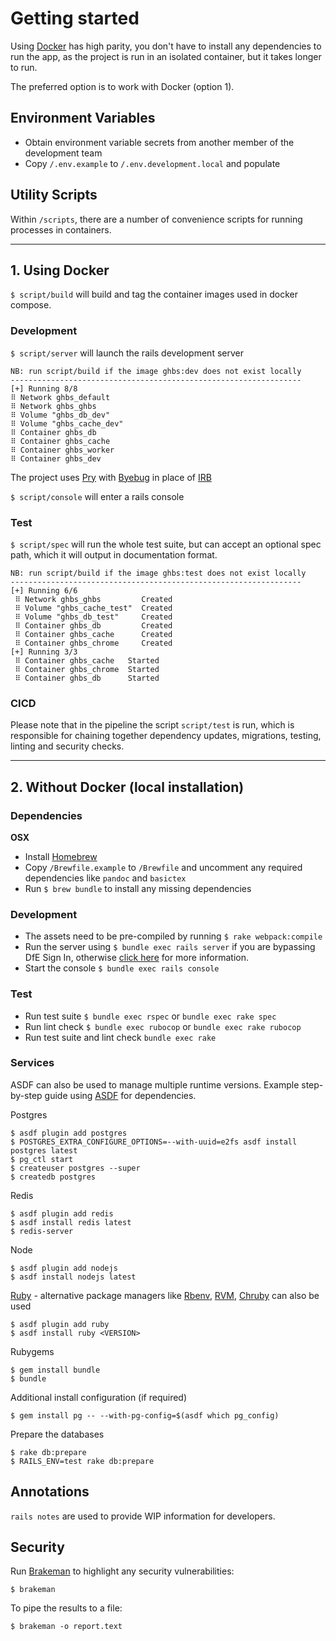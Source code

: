 # Getting started

Using [Docker](https://docs.docker.com/docker-for-mac/install) has high parity,
you don't have to install any dependencies to run the app, as the project is run
in an isolated container, but it takes longer to run.

The preferred option is to work with Docker (option 1).

## Environment Variables

- Obtain environment variable secrets from another member of the development team
- Copy `/.env.example` to `/.env.development.local` and populate

## Utility Scripts

Within `/scripts`, there are a number of convenience scripts for running processes in containers.

---

## 1. Using Docker

`$ script/build` will build and tag the container images used in docker compose.

### Development

`$ script/server` will launch the rails development server

    NB: run script/build if the image ghbs:dev does not exist locally
    -----------------------------------------------------------------
    [+] Running 8/8
    ⠿ Network ghbs_default
    ⠿ Network ghbs_ghbs
    ⠿ Volume "ghbs_db_dev"
    ⠿ Volume "ghbs_cache_dev"
    ⠿ Container ghbs_db
    ⠿ Container ghbs_cache
    ⠿ Container ghbs_worker
    ⠿ Container ghbs_dev

The project uses [Pry](https://github.com/pry/pry) with [Byebug](https://github.com/deivid-rodriguez/byebug)
in place of [IRB](https://guides.rubyonrails.org/command_line.html#bin-rails-console)

`$ script/console` will enter a rails console

### Test

`$ script/spec` will run the whole test suite, but can accept an optional spec path, which it will output in documentation format.

    NB: run script/build if the image ghbs:test does not exist locally
    -----------------------------------------------------------------
    [+] Running 6/6
     ⠿ Network ghbs_ghbs         Created
     ⠿ Volume "ghbs_cache_test"  Created
     ⠿ Volume "ghbs_db_test"     Created
     ⠿ Container ghbs_db         Created
     ⠿ Container ghbs_cache      Created
     ⠿ Container ghbs_chrome     Created
    [+] Running 3/3
     ⠿ Container ghbs_cache   Started
     ⠿ Container ghbs_chrome  Started
     ⠿ Container ghbs_db      Started

### CICD

Please note that in the pipeline the script `script/test` is run, which is responsible
for chaining together dependency updates, migrations, testing, linting and security checks.

---

## 2. Without Docker (local installation)

### Dependencies

**OSX**

- Install [Homebrew](https://brew.sh)
- Copy `/Brewfile.example` to `/Brewfile` and uncomment any required dependencies like `pandoc` and `basictex`
- Run `$ brew bundle` to install any missing dependencies

### Development

- The assets need to be pre-compiled by running `$ rake webpack:compile`
- Run the server using `$ bundle exec rails server` if you are bypassing DfE Sign In,
otherwise [click here](dfe-sign-in.md) for more information.
- Start the console `$ bundle exec rails console`

### Test

- Run test suite `$ bundle exec rspec` or `bundle exec rake spec`
- Run lint check `$ bundle exec rubocop` or `bundle exec rake rubocop`
- Run test suite and lint check `bundle exec rake`

### Services

ASDF can also be used to manage multiple runtime versions. Example step-by-step guide using [ASDF](https://asdf-vm.com) for dependencies.

Postgres

```
$ asdf plugin add postgres
$ POSTGRES_EXTRA_CONFIGURE_OPTIONS=--with-uuid=e2fs asdf install postgres latest
$ pg_ctl start
$ createuser postgres --super
$ createdb postgres
```

Redis

```
$ asdf plugin add redis
$ asdf install redis latest
$ redis-server
```

Node

```
$ asdf plugin add nodejs
$ asdf install nodejs latest
```

[Ruby](https://gds-way.cloudapps.digital/manuals/programming-languages/ruby.html#conventional-tooling) - alternative package managers like [Rbenv](https://github.com/rbenv/rbenv), [RVM](https://github.com/rvm/rvm), [Chruby](https://github.com/postmodern/chruby) can also be used

```
$ asdf plugin add ruby
$ asdf install ruby <VERSION>
```

Rubygems

```
$ gem install bundle
$ bundle
```

Additional install configuration (if required)

```
$ gem install pg -- --with-pg-config=$(asdf which pg_config)
```

Prepare the databases

```
$ rake db:prepare
$ RAILS_ENV=test rake db:prepare
```

## Annotations

`rails notes` are used to provide WIP information for developers.

## Security

Run [Brakeman](https://brakemanscanner.org/) to highlight any security vulnerabilities:

```
$ brakeman
```

To pipe the results to a file:

```
$ brakeman -o report.text
```
